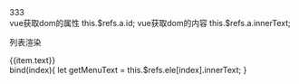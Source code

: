 
<div ref="a" :id="a1">333</div>
vue获取dom的属性
this.$refs.a.id;
vue获取dom的内容
this.$refs.a.innerText;

列表渲染
<div v-for="(item,index) in list" ref="ele" @click="bind(idnex)">
	{{item.text}}
</div>
bind(index){
	let getMenuText = this.$refs.ele[index].innerText;
}
